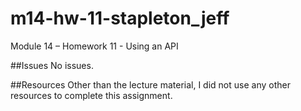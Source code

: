 # m14-hw-11-stapleton_jeff
Module 14 – Homework 11 - Using an API


##Issues
No issues.

##Resources
Other than the lecture material, I did not use any other resources to complete this assignment.